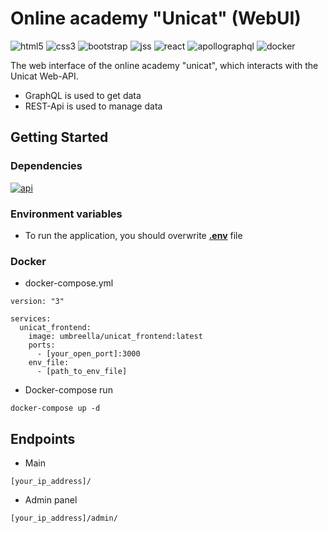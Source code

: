 # Online academy "Unicat" (WebUI)

![html5](https://img.shields.io/badge/html5-E34F26?style=for-the-badge&logo=html5&logoColor=white)
![css3](https://img.shields.io/badge/css3-1572B6?style=for-the-badge&logo=css3&logoColor=white)
![bootstrap](https://img.shields.io/badge/bootstrap-7952B3?style=for-the-badge&logo=bootstrap&logoColor=white)
![jss](https://img.shields.io/badge/jss-F7DF1E?style=for-the-badge&logo=jss&logoColor=white)
![react](https://img.shields.io/badge/react-61DAFB?style=for-the-badge&logo=react&logoColor=white)
![apollographql](https://img.shields.io/badge/apollographql-311C87?style=for-the-badge&logo=apollographql&logoColor=white)
![docker](https://img.shields.io/badge/docker-2496ED?style=for-the-badge&logo=docker&logoColor=white)

The web interface of the online academy "unicat", which interacts with the
Unicat Web-API.

* GraphQL is used to get data
* REST-Api is used to manage data

## Getting Started

### Dependencies

[![api](https://img.shields.io/badge/API-092E20?style=for-the-badge&logo=django&logoColor=white)](https://github.com/Umbreella/unicat_backend)

### Environment variables

* To run the application, you should overwrite **[.env](.env)** file

### Docker

* docker-compose.yml

```
version: "3"

services:
  unicat_frontend:
    image: umbreella/unicat_frontend:latest
    ports:
      - [your_open_port]:3000
    env_file:
      - [path_to_env_file]
```

* Docker-compose run

```
docker-compose up -d
```

## Endpoints

* Main

```
[your_ip_address]/
```

* Admin panel

```
[your_ip_address]/admin/
```
